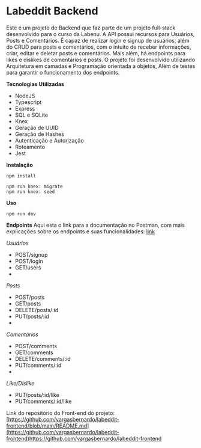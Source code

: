 # Labeddit Backend
  Este é um projeto de Backend que faz parte de um projeto full-stack desenvolvido para o curso da Labenu. A API possui recursos para Usuários, Posts e Comentários. É capaz de realizar login e signup de usuários, além do CRUD para posts e comentários, com o intuito de receber informações, criar, editar e deletar posts e comentários. Mais além, há endpoints para likes e dislikes de comentários e posts. O projeto foi desenvolvido utilizando Arquitetura em camadas e Programação orientada a objetos, Além de testes para garantir o funcionamento dos endpoints.

**Tecnologias Utilizadas**
- NodeJS
- Typescript
- Express
- SQL e SQLite
- Knex
- Geração de UUID
- Geração de Hashes
- Autenticação e Autorização
- Roteamento
- Jest

**Instalação**

```
npm install
```

```
npm run knex: migrate
npm run knex: seed
```

**Uso**

```
npm run dev
```

**Endpoints**
Aqui esta o link para a documentação no Postman, com mais explicações sobre os endpoints e suas funcionalidades: [link](https://documenter.getpostman.com/view/28314586/2s9YysCLz7)

*Usuários*

- POST/signup
- POST/login
- GET/users
- 
*Posts*

- POST/posts
- GET/posts
- DELETE/posts/:id
- PUT/posts/:id
- 
*Comentários*

- POST/comments
- GET/comments
- DELETE/comments/:id
- PUT/comments/:id
- 
*Like/Dislike*

- PUT/posts/:id/like
- PUT/comments/:id/like

Link do repositório do Front-end do projeto: [https://github.com/vargasbernardo/labeddit-frontend/blob/main/README.md](https://github.com/vargasbernardo/labeddit-frontend)https://github.com/vargasbernardo/labeddit-frontend

